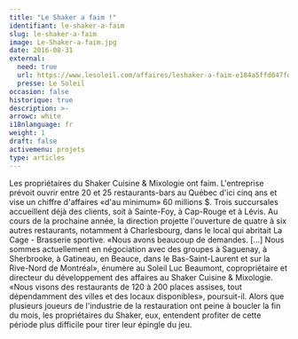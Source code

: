 ```yaml
---
title: "Le Shaker a faim !"
identifiant: le-shaker-a-faim
slug: le-shaker-a-faim
image: Le-Shaker-a-faim.jpg
date: 2016-08-31
external:
  need: true
  url: https://www.lesoleil.com/affaires/leshaker-a-faim-e184a5ffd047fd58f3e258b44a8e1628
  presse: Le Soleil
occasion: false
historique: true
description: >-
arrowc: white
i18nlanguage: fr
weight: 1
draft: false
activemenu: projets
type: articles
---
```

Les propriétaires du Shaker Cuisine & Mixologie ont faim. L'entreprise prévoit ouvrir entre 20 et 25 restaurants-bars au Québec d'ici cinq ans et vise un chiffre d'affaires «d'au minimum» 60 millions $. Trois succursales accueillent déjà des clients, soit à Sainte-Foy, à Cap-Rouge et à Lévis. Au cours de la prochaine année, la direction projette l'ouverture de quatre à six autres restaurants, notamment à Charlesbourg, dans le local qui abritait La Cage - Brasserie sportive. «Nous avons beaucoup de demandes. [...] Nous sommes actuellement en négociation avec des groupes à Saguenay, à Sherbrooke, à Gatineau, en Beauce, dans le Bas-Saint-Laurent et sur la Rive-Nord de Montréal», énumère au Soleil Luc Beaumont, copropriétaire et directeur du développement des affaires au Shaker Cuisine & Mixologie. «Nous visons des restaurants de 120 à 200 places assises, tout dépendamment des villes et des locaux disponibles», poursuit-il. Alors que plusieurs joueurs de l'industrie de la restauration ont peine à boucler la fin du mois, les propriétaires du Shaker, eux, entendent profiter de cette période plus difficile pour tirer leur épingle du jeu.

